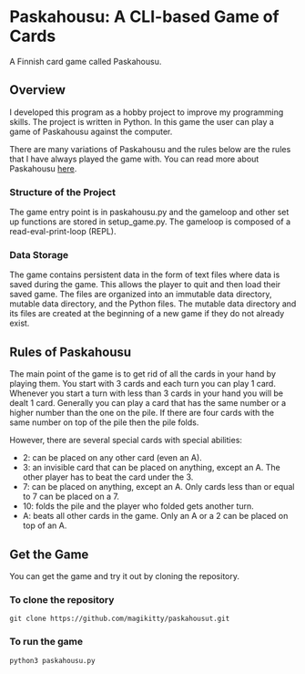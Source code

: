 # Paskahousu: A CLI-based Game of Cards

A Finnish card game called Paskahousu.

## Overview

I developed this program as a hobby project to improve my programming skills. The project is written in Python. In this game the user can play a game of Paskahousu against the computer.

There are many variations of Paskahousu and the rules below are the rules that I have always played the game with. You can read more about Paskahousu [here](https://en.wikipedia.org/wiki/Paskahousu).

### Structure of the Project

The game entry point is in paskahousu.py and the gameloop and other set up functions are stored in setup_game.py. The gameloop is composed of a read-eval-print-loop (REPL).

### Data Storage

The game contains persistent data in the form of text files where data is saved during the game.
This allows the player to quit and then load their saved game. The files are organized into an immutable data directory, mutable data directory, and the Python files. The mutable data directory and its files are created at the beginning of a new game if they do not already exist.

## Rules of Paskahousu

The main point of the game is to get rid of all the cards in your hand by playing them.
You start with 3 cards and each turn you can play 1 card.
Whenever you start a turn with less than 3 cards in your hand you will be dealt 1 card.
Generally you can play a card that has the same number or a higher number than the one on the pile.
If there are four cards with the same number on top of the pile then the pile folds.

However, there are several special cards with special abilities:

* 2: can be placed on any other card (even an A).
* 3: an invisible card that can be placed on anything, except an A. The other player has to beat the card under the 3.
* 7: can be placed on anything, except an A. Only cards less than or equal to 7 can be placed on a 7.
* 10: folds the pile and the player who folded gets another turn.
* A: beats all other cards in the game. Only an A or a 2 can be placed on top of an A.

## Get the Game

You can get the game and try it out by cloning the repository.

### To clone the repository

`git clone https://github.com/magikitty/paskahousut.git`

### To run the game

`python3 paskahousu.py`
